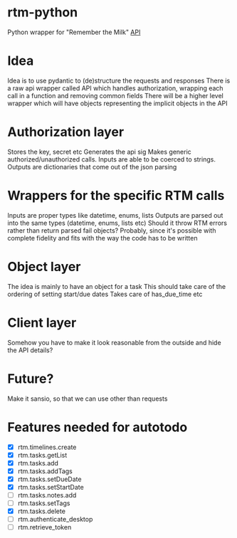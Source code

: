 # rtm-python
Python wrapper for "Remember the Milk" [API](https://www.rememberthemilk.com/services/api/)

# Idea
Idea is to use pydantic to (de)structure the requests and responses
There is a raw api wrapper called API which handles authorization, wrapping each call in a function and removing common fields
There will be a higher level wrapper which will have objects representing the implicit objects in the API

# Authorization layer
Stores the key, secret etc
Generates the api sig
Makes generic authorized/unauthorized calls. Inputs are able to be coerced to strings. Outputs are dictionaries that come out of the json parsing

# Wrappers for the specific RTM calls
Inputs are proper types like datetime, enums, lists
Outputs are parsed out into the same types (datetime, enums, lists etc)
Should it throw RTM errors rather than return parsed fail objects? Probably, since it's possible with complete fidelity and fits with the way the code has to be written

# Object layer
The idea is mainly to have an object for a task
This should take care of the ordering of setting start/due dates
Takes care of has_due_time etc

# Client layer
Somehow you have to make it look reasonable from the outside and hide the API details?

# Future?
Make it sansio, so that we can use other than requests

# Features needed for autotodo
- [x] rtm.timelines.create
- [x] rtm.tasks.getList
- [x] rtm.tasks.add
- [x] rtm.tasks.addTags
- [x] rtm.tasks.setDueDate
- [x] rtm.tasks.setStartDate
- [ ] rtm.tasks.notes.add
- [ ] rtm.tasks.setTags
- [x] rtm.tasks.delete
- [ ] rtm.authenticate_desktop
- [ ] rtm.retrieve_token
